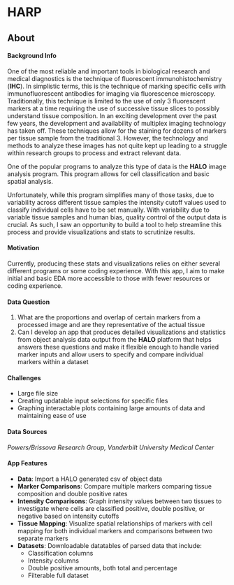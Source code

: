 # HARP

## **About** 

#### **Background Info**
One of the most reliable and important tools in biological research and medical diagnostics is the technique of fluorescent immunohistochemistry (**IHC**). In simplistic terms, this is the technique of marking specific cells with immunofluorescent antibodies for imaging via fluorescence microscopy. Traditionally, this technique is limited to the use of only 3 fluorescent markers at a time requiring the use of successive tissue slices to possibly understand tissue composition. In an exciting development over the past few years, the development and availability of multiplex imaging technology has taken off. These techniques allow for the staining for dozens of markers per tissue sample from the traditional 3. However, the technology and methods to analyze these images has not quite kept up leading to a struggle within research groups to process and extract relevant data.

One of the popular programs to analyze this type of data is the **HALO** image analysis program. This program allows for cell classification and basic spatial analysis. 

Unfortunately, while this program simplifies many of those tasks, due to variability across different tissue samples the intensity cutoff values used to classify individual cells have to be set manually. With variability due to variable tissue samples and human bias, quality control of the output data is crucial. As such, I saw an opportunity to build a tool to help streamline this process and provide visualizations and stats to scrutinize results. 

#### **Motivation**
Currently, producing these stats and visualizations relies on either several different programs or some coding experience. With this app, I aim to make initial and basic EDA more accessible to those with fewer resources or coding experience.

#### **Data Question**
1. What are the proportions and overlap of certain markers from a processed image and are they representative of the actual tissue
2. Can I develop an app that produces detailed visualizations and statistics from object analysis data output from the **HALO** platform that helps answers these questions and make it flexible enough to handle varied marker inputs and allow users to specify and compare individual markers within a dataset

#### **Challenges**
- Large file size
- Creating updatable input selections for specific files
- Graphing interactable plots containing large amounts of data and maintaining ease of use

#### **Data Sources**
*Powers/Brissova Research Group, Vanderbilt University Medical Center*

#### **App Features**
- **Data**: Import a HALO generated csv of object data
- **Marker Comparisons**: Compare multiple markers comparing tissue composition and double positive rates
- **Intensity Comparisons**: Graph intensity values between two tissues to investigate where cells are classified positive, double positive, or negative based on intensity cutoffs
- **Tissue Mapping**: Visualize spatial relationships of markers with cell mapping for both individual markers and comparisons between two separate markers
- **Datasets**: Downloadable datatables of parsed data that include:
    - Classification columns 
    - Intensity columns
    - Double positive amounts, both total and percentage
    - Filterable full dataset
